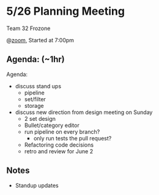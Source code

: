 # 5/26 Planning Meeting

Team 32 Frozone

@[zoom](https://ucsd.zoom.us/j/96599645461r), Started at 7:00pm 

## Agenda: (~1hr)
Agenda:
  - discuss stand ups
      - pipeline
      - set/filter
      - storage
  - discuss new direction from design meeting on Sunday
      - 2 set design
      - Bullet/category editor
      - run pipeline on every branch?
          - only run tests the pull request?
      - Refactoring code decisions
      - retro and review for June 2


## Notes
 - Standup updates